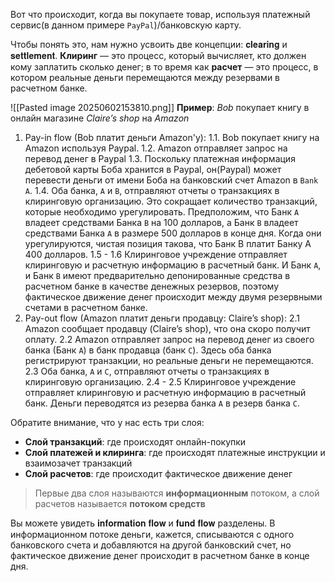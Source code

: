 
Вот что происходит, когда вы покупаете товар, используя платежный сервис(в данном примере `PayPal`)/банковскую карту.

Чтобы понять это, нам нужно усвоить две концепции: 𝐜𝐥𝐞𝐚𝐫𝐢𝐧𝐠 и 𝐬𝐞𝐭𝐭𝐥𝐞𝐦𝐞𝐧𝐭. **Клиринг** — это процесс, который вычисляет, кто должен кому заплатить
сколько денег; в то время как **расчет** — это процесс, в котором реальные деньги
перемещаются между резервами в расчетном банке.

![[Pasted image 20250602153810.png]]
**Пример**: *Bob* покупает книгу в онлайн магазине *Claire’s shop* на *Amazon*

1. Pay-in flow (Bob платит деньги Amazon'у):
	1.1.  Bob покупает книгу на Amazon используя Paypal.
	1.2.  Amazon отправляет запрос на перевод денег в Paypal
	1.3. Поскольку платежная информация дебетовой карты Боба хранится в Paypal, он(Paypal) может перевести деньги от имени Боба на банковский счет Amazon в `Bank A`.
	1.4. Оба банка, `A` и `B`, отправляют отчеты о транзакциях в клиринговую организацию. Это сокращает количество транзакций, которые необходимо урегулировать. Предположим, что Банк `A` владеет средствами Банка `B` на 100 долларов, а Банк `B` владеет средствами Банка `A` в размере 500 долларов в конце дня. Когда они урегулируются, чистая позиция такова, что Банк B платит Банку A 400 долларов.
	1.5 - 1.6 Клиринговое учреждение отправляет клиринговую и расчетную информацию в расчетный банк. И Банк `А`, и Банк `B` имеют предварительно депонированные средства в расчетном банке в качестве денежных резервов, поэтому фактическое движение денег происходит между двумя резервными счетами в расчетном банке.
2. Pay-out flow (Amazon платит деньги продавцу: Claire’s shop):
	2.1 Amazon сообщает продавцу (Claire’s shop), что она скоро получит оплату.
	2.2 Amazon отправляет запрос на перевод денег из своего банка (Банк `A`) в банк продавца (банк `C`). Здесь оба банка регистрируют транзакции, но реальные деньги не перемещаются.
	2.3 Оба банка, `А` и `С`, отправляют отчеты о транзакциях в клиринговую организацию.
	2.4 - 2.5 Клиринговое учреждение отправляет клиринговую и расчетную информацию в расчетный банк. Деньги переводятся из резерва банка `A` в резерв банка `C`.

Обратите внимание, что у нас есть три слоя:
- **Слой транзакций**: где происходят онлайн-покупки
- **Слой платежей и клиринга**: где происходят платежные инструкции и взаимозачет транзакций
- **Слой расчетов**: где происходит фактическое движение денег

> Первые два слоя называются **информационным** потоком, а слой расчетов называется **потоком средств**

Вы можете увидеть 𝐢𝐧𝐟𝐨𝐫𝐦𝐚𝐭𝐢𝐨𝐧 𝐟𝐥𝐨𝐰 и 𝐟𝐮𝐧𝐝 𝐟𝐥𝐨𝐰 разделены. В информационном потоке деньги, кажется, списываются с одного банковского счета и добавляются на другой банковский счет, но фактическое движение денег происходит в расчетном банке в конце дня.

